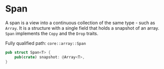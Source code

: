# Span

A span is a view into a continuous collection of the same type - such as `Array`. It is a structure with a single field that holds a snapshot of an array. `Span` implements the `Copy` and the `Drop` traits.

Fully qualified path: `core::array::Span`

```rust
pub struct Span<T> {
    pub(crate) snapshot: @Array<T>,
}
```

